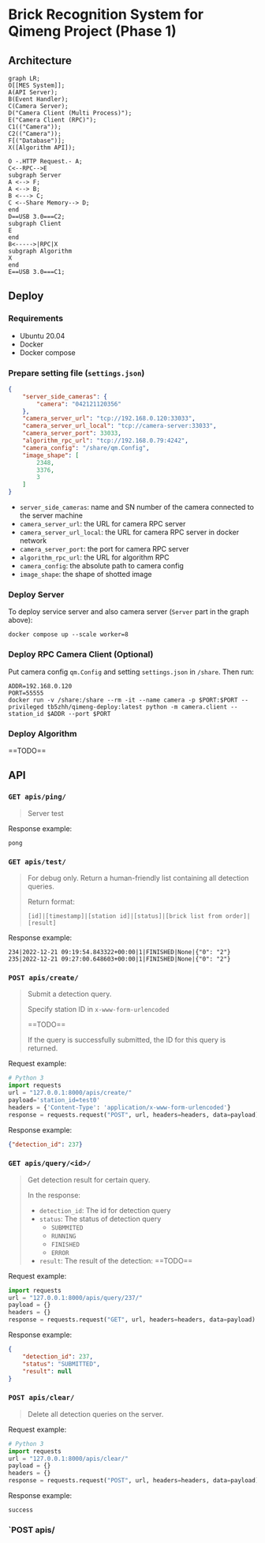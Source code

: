 # Brick Recognition System for Qimeng Project (Phase 1)

## Architecture

```mermaid
graph LR;
O[[MES System]];
A(API Server);
B(Event Handler);
C(Camera Server);
D("Camera Client (Multi Process)");
E("Camera Client (RPC)");
C1(("Camera"));
C2(("Camera"));
F[("Database")];
X([Algorithm API]);

O -.HTTP Request.- A;
C<--RPC-->E
subgraph Server 
A <--> F;
A <--> B;
B <---> C;
C <--Share Memory--> D;
end
D==USB 3.0===C2;
subgraph Client
E
end
B<----->|RPC|X
subgraph Algorithm
X
end
E==USB 3.0===C1;

```

## Deploy

### Requirements

* Ubuntu 20.04
* Docker
* Docker compose

### Prepare setting file (`settings.json`)

```json
{
    "server_side_cameras": {
		"camera": "042121120356"
    },
    "camera_server_url": "tcp://192.168.0.120:33033",
    "camera_server_url_local": "tcp://camera-server:33033",
    "camera_server_port": 33033,
    "algorithm_rpc_url": "tcp://192.168.0.79:4242",
    "camera_config": "/share/qm.Config",
    "image_shape": [
        2348,
        3376,
        3
    ]
}
```

* `server_side_cameras`: name and SN number of the camera connected to the server machine
* `camera_server_url`: the URL for camera RPC server
* `camera_server_url_local`: the URL for camera RPC server in docker network
* `camera_server_port`: the port for camera RPC server
* `algorithm_rpc_url`: the URL for algorithm RPC
* `camera_config`: the absolute path to camera config
* `image_shape`: the shape of shotted image

### Deploy Server

To deploy service server and also camera server (`Server` part in the graph above):

```shell
docker compose up --scale worker=8    
```

### Deploy RPC Camera Client (Optional)

Put camera config `qm.Config` and setting `settings.json` in `/share`. Then run:

```shell
ADDR=192.168.0.120
PORT=55555
docker run -v /share:/share --rm -it --name camera -p $PORT:$PORT --privileged tb5zhh/qimeng-deploy:latest python -m camera.client --station_id $ADDR --port $PORT
```

### Deploy Algorithm

==TODO==

## API

### `GET apis/ping/	`

> Server test

Response example:

```
pong
```

### `GET apis/test/`

> For debug only. Return a human-friendly list containing all detection queries.
>
> Return format:
>
> `[id]|[timestamp]|[station id]|[status]|[brick list from order]|[result]`

Response example:

```shell
234|2022-12-21 09:19:54.843322+00:00|1|FINISHED|None|{"0": "2"}
235|2022-12-21 09:27:00.648603+00:00|1|FINISHED|None|{"0": "2"}
```

### `POST apis/create/`

> Submit a detection query.
>
> Specify station ID in `x-www-form-urlencoded`
>
> ==TODO==
>
> If the query is successfully submitted, the ID for this query is returned.

Request example:

```python
# Python 3
import requests
url = "127.0.0.1:8000/apis/create/"
payload='station_id=test0'
headers = {'Content-Type': 'application/x-www-form-urlencoded'}
response = requests.request("POST", url, headers=headers, data=payload)
```

Response example:

```json
{"detection_id": 237}
```

### `GET apis/query/<id>/`

> Get detection result for certain query.
>
> In the response:
>
> - `detection_id`: The id for detection query
> - `status`: The status of detection query
>   - `SUBMMITED`
>   - `RUNNING`
>   - `FINISHED`
>   - `ERROR`
> - `result`: The result of the detection: ==TODO==

Request example:

```python
import requests
url = "127.0.0.1:8000/apis/query/237/"
payload = {}
headers = {}
response = requests.request("GET", url, headers=headers, data=payload)
```

Response example:

```json
{
    "detection_id": 237,
    "status": "SUBMITTED",
    "result": null
}
```

### `POST apis/clear/`

> Delete all detection queries on the server.

Request example:

```python
# Python 3
import requests
url = "127.0.0.1:8000/apis/clear/"
payload = {}
headers = {}
response = requests.request("POST", url, headers=headers, data=payload)
```

Response example:

```shell
success
```

### `POST apis/
